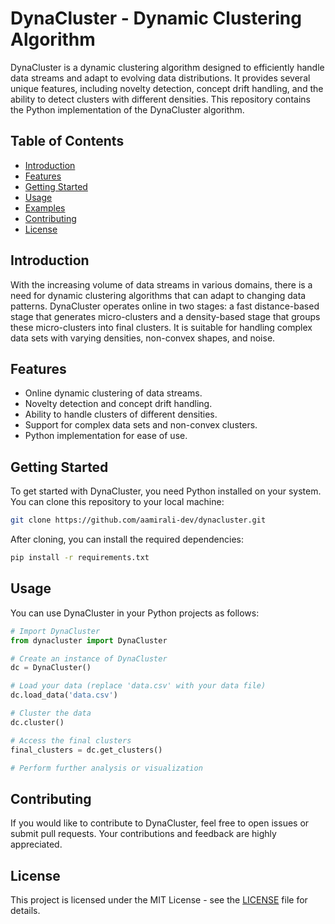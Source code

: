 # DynaCluster - Dynamic Clustering Algorithm

DynaCluster is a dynamic clustering algorithm designed to efficiently handle data streams and adapt to evolving data distributions. It provides several unique features, including novelty detection, concept drift handling, and the ability to detect clusters with different densities. This repository contains the Python implementation of the DynaCluster algorithm.

## Table of Contents

- [Introduction](#introduction)
- [Features](#features)
- [Getting Started](#getting-started)
- [Usage](#usage)
- [Examples](#examples)
- [Contributing](#contributing)
- [License](#license)

## Introduction

With the increasing volume of data streams in various domains, there is a need for dynamic clustering algorithms that can adapt to changing data patterns. DynaCluster operates online in two stages: a fast distance-based stage that generates micro-clusters and a density-based stage that groups these micro-clusters into final clusters. It is suitable for handling complex data sets with varying densities, non-convex shapes, and noise.

## Features

- Online dynamic clustering of data streams.
- Novelty detection and concept drift handling.
- Ability to handle clusters of different densities.
- Support for complex data sets and non-convex clusters.
- Python implementation for ease of use.

## Getting Started

To get started with DynaCluster, you need Python installed on your system. You can clone this repository to your local machine:

```bash
git clone https://github.com/aamirali-dev/dynacluster.git
```

After cloning, you can install the required dependencies:

```bash
pip install -r requirements.txt
```

## Usage

You can use DynaCluster in your Python projects as follows:

```python
# Import DynaCluster
from dynacluster import DynaCluster

# Create an instance of DynaCluster
dc = DynaCluster()

# Load your data (replace 'data.csv' with your data file)
dc.load_data('data.csv')

# Cluster the data
dc.cluster()

# Access the final clusters
final_clusters = dc.get_clusters()

# Perform further analysis or visualization
```

## Contributing

If you would like to contribute to DynaCluster, feel free to open issues or submit pull requests. Your contributions and feedback are highly appreciated.

## License

This project is licensed under the MIT License - see the [LICENSE](LICENSE) file for details.
